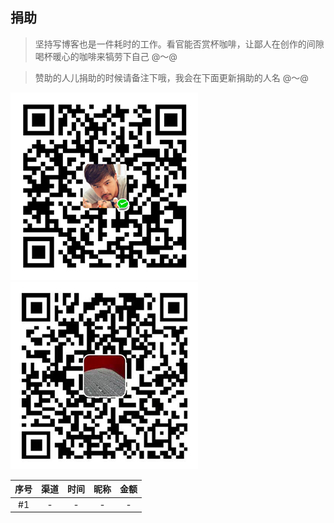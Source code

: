 ## 捐助

> 坚持写博客也是一件耗时的工作。看官能否赏杯咖啡，让鄙人在创作的间隙喝杯暖心的咖啡来犒劳下自己 @～@

> 赞助的人儿捐助的时候请备注下哦，我会在下面更新捐助的人名 @～@

![wechatpay](./imgs/wechatpay.jpg) ![alipay](./imgs/alipay.jpg)

|序号|渠道|时间|昵称|金额|
|:---:|:---:|:---:|:---:|:---:|
|#1|-|-|-|-|